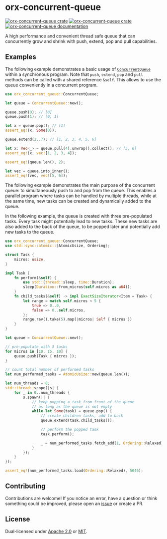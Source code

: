 # orx-concurrent-queue

[![orx-concurrent-queue crate](https://img.shields.io/crates/v/orx-concurrent-queue.svg)](https://crates.io/crates/orx-concurrent-queue)
[![orx-concurrent-queue crate](https://img.shields.io/crates/d/orx-concurrent-queue.svg)](https://crates.io/crates/orx-concurrent-queue)
[![orx-concurrent-queue documentation](https://docs.rs/orx-concurrent-queue/badge.svg)](https://docs.rs/orx-concurrent-queue)

A high performance and convenient thread safe queue that can concurrently grow and shrink with push, extend, pop and pull capabilities.

## Examples

The following example demonstrates a basic usage of [`ConcurrentQueue`](https://docs.rs/orx-concurrent-queue/latest/orx_concurrent_queue/struct.ConcurrentQueue.html) within a synchronous program. Note that `push`, `extend`, `pop` and `pull` methods can be called with a shared reference `&self`. This allows to use the queue conveniently in a concurrent program.

```rust
use orx_concurrent_queue::ConcurrentQueue;

let queue = ConcurrentQueue::new();

queue.push(0); // [0]
queue.push(1); // [0, 1]

let x = queue.pop(); // [1]
assert_eq!(x, Some(0));

queue.extend(2..7); // [1, 2, 3, 4, 5, 6]

let x: Vec<_> = queue.pull(4).unwrap().collect(); // [5, 6]
assert_eq!(x, vec![1, 2, 3, 4]);

assert_eq!(queue.len(), 2);

let vec = queue.into_inner();
assert_eq!(vec, vec![5, 6]);
```

The following example demonstrates the main purpose of the concurrent queue: to simultaneously push to and pop from the queue. This enables a parallel program where tasks can be handled by multiple threads, while at the same time, new tasks can be created and dynamically added to the queue.

In the following example, the queue is created with three pre-populated tasks. Every task might potentially lead to new tasks. These new tasks are also added to the back of the queue, to be popped later and potentially add new tasks to the queue.

```rust
use orx_concurrent_queue::ConcurrentQueue;
use std::sync::atomic::{AtomicUsize, Ordering};

struct Task {
    micros: usize,
}

impl Task {
    fn perform(&self) {
        use std::{thread::sleep, time::Duration};
        sleep(Duration::from_micros(self.micros as u64));
    }
    fn child_tasks(&self) -> impl ExactSizeIterator<Item = Task> {
        let range = match self.micros < 5 {
            true => 0..0,
            false => 0..self.micros,
        };
        range.rev().take(5).map(|micros| Self { micros })
    }
}

let queue = ConcurrentQueue::new();

// pre-populate with 3 tasks
for micros in [10, 15, 10] {
    queue.push(Task { micros });
}

// count total number of performed tasks
let num_performed_tasks = AtomicUsize::new(queue.len());

let num_threads = 8;
std::thread::scope(|s| {
    for _ in 0..num_threads {
        s.spawn(|| {
            // keep popping a task from front of the queue
            // as long as the queue is not empty
            while let Some(task) = queue.pop() {
                // create children tasks, add to back
                queue.extend(task.child_tasks());

                // perform the popped task
                task.perform();

                _ = num_performed_tasks.fetch_add(1, Ordering::Relaxed);
            }
        });
    }
});

assert_eq!(num_performed_tasks.load(Ordering::Relaxed), 5046);
```

## Contributing

Contributions are welcome! If you notice an error, have a question or think something could be improved, please open an [issue](https://github.com/orxfun/orx-concurrent-queue/issues/new) or create a PR.

## License

Dual-licensed under [Apache 2.0](LICENSE-APACHE) or [MIT](LICENSE-MIT).
